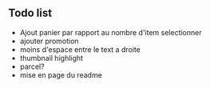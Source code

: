 ## Todo list

- Ajout panier par rapport au nombre d'item selectionner
- ajouter promotion
- moins d'espace entre le text a droite
- thumbnail highlight
- parcel?
- mise en page du readme
